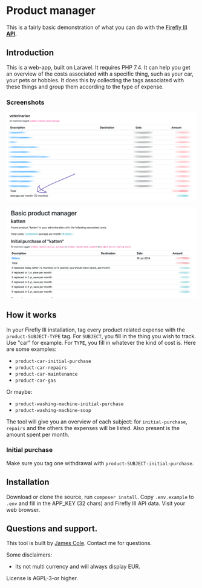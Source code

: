 # Product manager

This is a fairly basic demonstration of what you can do with the [Firefly III](https://github.com/firefly-iii/firefly-iii/) **[API](https://api-docs.firefly-iii.org/)**.

## Introduction

This is a web-app, built on Laravel. It requires PHP 7.4. It can help you get an overview of the costs associated with a specific thing, such as your car, your pets or hobbies. It does this by collecting the tags associated with these things and group them according to the type of expense.

### Screenshots

![Screenshot](./docs/example1.png)

![Screenshot](./docs/example2.png)

## How it works

In your Firefly III installation, tag every product related expense with the `product-SUBJECT-TYPE` tag. For `SUBJECT`, you fill in the thing you wish to track. Use "car" for example. For `TYPE`, you fill in whatever the kind of cost is. Here are some examples:

* `product-car-initial-purchase`
* `product-car-repairs`
* `product-car-maintenance`
* `product-car-gas`

Or maybe:

* `product-washing-machine-initial-purchase`
* `product-washing-machine-soap`

The tool will give you an overview of each subject: for `initial-purchase`, `repairs` and the others the expenses will be listed. Also present is the amount spent per month.

### Initial purchase

Make sure you tag one withdrawal with `product-SUBJECT-initial-purchase`.

## Installation

Download or clone the source, run `composer install`. Copy `.env.example` to `.env` and fill in the APP_KEY (32 chars) and Firefly III API data. Visit your web browser. 

## Questions and support.

This tool is built by [James Cole](james@firefly-iii.org). Contact me for questions.

Some disclaimers:

- Its not multi currency and will always display EUR.

License is AGPL-3-or higher.
